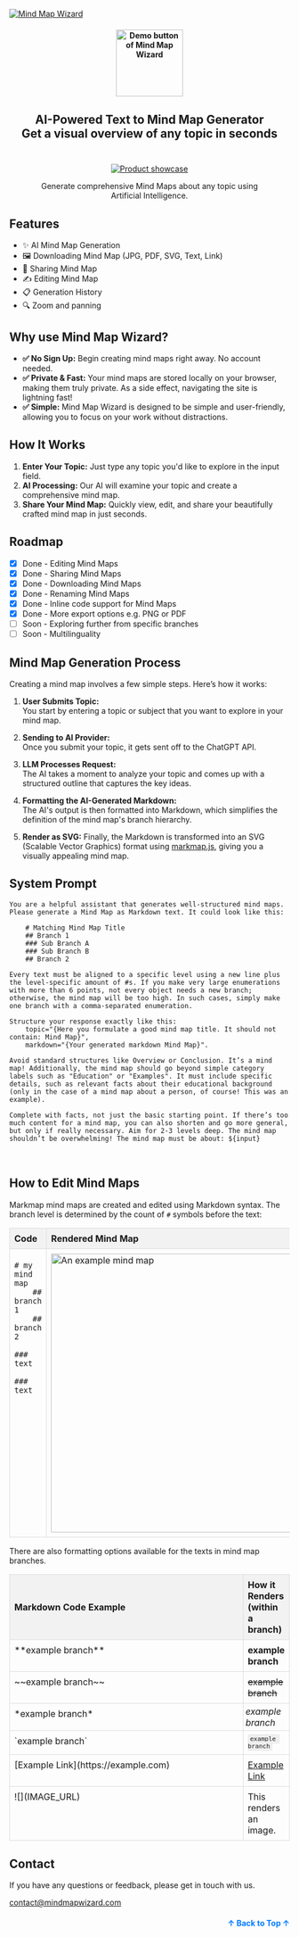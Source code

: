 <a name="readme-top"></a>

<a href="https://mindmapwizard.com" target="_blank" rel="noopener">
  <picture>
    <source media="(prefers-color-scheme: dark)" alt="Mind Map Wizard" srcset="https://raw.githubusercontent.com/linus-sch/Mind-Map-Wizard/refs/heads/main/graphics/logo-banner-wide-dark.jpg" />
    <img alt="Mind Map Wizard" src="https://raw.githubusercontent.com/linus-sch/Mind-Map-Wizard/refs/heads/main/graphics/logo-banner-wide-light.jpg" />
  </picture>
</a>
<h4 align="center">
  <a href="https://mindmapwizard/new">
    <img src="https://raw.githubusercontent.com/linus-sch/Mind-Map-Wizard/refs/heads/main/graphics/demo-link-button.webp" alt="Demo button of Mind Map Wizard" style="width: 120px;">
</a>

</h4>
  
</h4>

<div align="center">
  <h2>
    AI-Powered Text to Mind Map Generator</br>
   Get a visual overview of any topic in seconds</br>
      <br />
  </h2>
</div>

<div align="center">
  <figure>
    <a href="https://mindmapwizard.com/new" target="_blank" rel="noopener">
      <img src="https://raw.githubusercontent.com/linus-sch/Mind-Map-Wizard/refs/heads/main/graphics/mmw-browser-mockup.jpg" alt="Product showcase" />
      </a>
    <figcaption>
      <p align="center">
       Generate comprehensive Mind Maps about any topic using Artificial Intelligence.
      </p>
    </figcaption>
  </figure>
</div>

## Features

- ✨ AI Mind Map Generation
- 🖼️ Downloading Mind Map (JPG, PDF, SVG, Text, Link)
- 🔗 Sharing Mind Map
- ✍️ Editing Mind Map
- 📋 Generation History
- 🔍 Zoom and panning


## Why use Mind Map Wizard?

- **✅ No Sign Up:** Begin creating mind maps right away. No account needed.
- **✅ Private & Fast:** Your mind maps are stored locally on your browser, making them truly private. As a side effect, navigating the site is lightning fast!
- **✅ Simple:** Mind Map Wizard is designed to be simple and user-friendly, allowing you to focus on your work without distractions.

## How It Works
1. **Enter Your Topic:** Just type any topic you'd like to explore in the input field.
2. **AI Processing:** Our AI will examine your topic and create a comprehensive mind map.
3. **Share Your Mind Map:** Quickly view, edit, and share your beautifully crafted mind map in just seconds.

## Roadmap

- [x] Done - Editing Mind Maps
- [x] Done - Sharing Mind Maps
- [x] Done - Downloading Mind Maps
- [x] Done - Renaming Mind Maps
- [x] Done - Inline code support for Mind Maps
- [x] Done - More export options e.g. PNG or PDF
- [ ] Soon - Exploring further from specific branches
- [ ] Soon - Multilinguality

## Mind Map Generation Process
Creating a mind map involves a few simple steps. Here’s how it works:

1. **User Submits Topic:**  
   You start by entering a topic or subject that you want to explore in your mind map.

2. **Sending to AI Provider:**  
   Once you submit your topic, it gets sent off to the ChatGPT API.

3. **LLM Processes Request:**  
   The AI takes a moment to analyze your topic and comes up with a structured outline that captures the key ideas.

4. **Formatting the AI-Generated Markdown:**  
    The AI's output is then formatted into Markdown, which simplifies the definition of the mind map's branch hierarchy.
5. **Render as SVG:**
   Finally, the Markdown is transformed into an SVG (Scalable Vector Graphics) format using [markmap.js](https://github.com/markmap/markmap), giving you a visually appealing mind map.


## System Prompt
```
You are a helpful assistant that generates well-structured mind maps. Please generate a Mind Map as Markdown text. It could look like this:
    
    # Matching Mind Map Title
    ## Branch 1
    ### Sub Branch A
    ### Sub Branch B
    ## Branch 2
    
Every text must be aligned to a specific level using a new line plus the level-specific amount of #s. If you make very large enumerations with more than 6 points, not every object needs a new branch; otherwise, the mind map will be too high. In such cases, simply make one branch with a comma-separated enumeration.
    
Structure your response exactly like this: 
    topic="{Here you formulate a good mind map title. It should not contain: Mind Map}", 
    markdown="{Your generated markdown Mind Map}". 
    
Avoid standard structures like Overview or Conclusion. It’s a mind map! Additionally, the mind map should go beyond simple category labels such as "Education" or "Examples". It must include specific details, such as relevant facts about their educational background (only in the case of a mind map about a person, of course! This was an example). 
    
Complete with facts, not just the basic starting point. If there’s too much content for a mind map, you can also shorten and go more general, but only if really necessary. Aim for 2-3 levels deep. The mind map shouldn’t be overwhelming! The mind map must be about: ${input}
```
<br>

## How to Edit Mind Maps

Markmap mind maps are created and edited using Markdown syntax. The branch level is determined by the count of `#` symbols before the text:

<table style="width:100%; border-collapse: collapse;">
  <thead>
    <tr>
      <th
        style="
          padding: 8px;
          border: 1px solid #ddd;
          text-align: left;
          background-color: #f2f2f2;
          width: 600px;
        "
      >
        Code
      </th>
      <th
        style="padding: 8px; border: 1px solid #ddd; text-align: left; background-color: #f2f2f2;"
      >
        Rendered Mind Map
      </th>
    </tr>
  </thead>
  <tbody>
    <tr>
      <td
        style="
          padding: 8px;
          border: 1px solid #ddd;
          vertical-align: top;
          width: 50%;
        "
      >
        <pre><code># my mind map
    ## branch 1
    ## branch 2
        ### text
        ### text
</code></pre>
      </td>
      <td style="padding: 8px; border: 1px solid #ddd; vertical-align: top;">
        <img
          src="https://mindmapwizard.com/img/screenshots/basic-mindmap-structure.webp"
          alt="An example mind map"
          style="width: 500px; height: auto; display: block;"
        />
      </td>
    </tr>
  </tbody>
</table>


There are also formatting options available for the texts in mind map branches.


<table style="width:100%; border-collapse: collapse;">
  <thead>
    <tr>
      <th
        style="
          padding: 8px;
          border: 1px solid #ddd;
          text-align: left;
          background-color: #f2f2f2;"
      >
        Markdown Code Example
      </th>
      <th
        style="padding: 8px; border: 1px solid #ddd; text-align: left; background-color: #f2f2f2;"
      >
        How it Renders (within a branch)
      </th>
    </tr>
  </thead>
  <tbody>
    <tr>
      <td
        style="
          padding: 8px;
          border: 1px solid #ddd;
          vertical-align: top;
          width: 600px;
        "
      >
        **example branch**
      </td>
      <td style="padding: 8px; border: 1px solid #ddd; vertical-align: top;">
        <strong>example branch</strong>
      </td>
    </tr>
    <tr>
      <td
        style="
          padding: 8px;
          border: 1px solid #ddd;
          vertical-align: top;
          width: 600px;
        "
      >
        ~~example branch~~
      </td>
      <td style="padding: 8px; border: 1px solid #ddd; vertical-align: top;">
        <del>example branch</del>
      </td>
    </tr>
    <tr>
      <td
        style="
          padding: 8px;
          border: 1px solid #ddd;
          vertical-align: top;
          width: 600px;
        "
      >
        *example branch*
      </td>
      <td style="padding: 4px; border: 1px solid #ddd; vertical-align: top;">
        <em>example branch</em>
      </td>
    </tr>
    <tr>
      <td
        style="
          padding: 8px;
          border: 1px solid #ddd;
          vertical-align: top;
          width: 600px;
        "
      >
        `example branch`
      </td>
      <td style="padding: 8px; border: 1px solid #ddd; vertical-align: top;">
        <code
          style="
            background-color: #eee;
            padding: 2px 4px;
            border-radius: 3px;
            font-size: 85%;
            font-family: monospace;
          "
          >example branch</code
        >
      </td>
    </tr>
    <tr>
      <td
        style="
          padding: 8px;
          border: 1px solid #ddd;
          vertical-align: top;
          width: 600px;
        "
      >
        [Example Link](https://example.com)
      </td>
      <td style="padding: 8px; border: 1px solid #ddd; vertical-align: top;">
        <a href="https://example.com" target="_blank" rel="noopener noreferrer"
          >Example Link</a
        >
      </td>
    </tr>
    <tr>
      <td
        style="
          padding: 8px;
          border: 1px solid #ddd;
          vertical-align: top;
          width: 600px;
        "
      >
        ![](IMAGE_URL)
      </td>
      <td style="padding: 8px; border: 1px solid #ddd; vertical-align: top;">
        This renders an image.
      </td>
    </tr>
  </tbody>
</table>

## Contact

If you have any questions or feedback, please get in touch with us.
<br>

<a href="mailto:contact@mindmapwizard.com">contact@mindmapwizard.com</a>
<br>
<p align="right" style="font-size: 14px; color: #555; margin-top: 20px;">
    <a href="#readme-top" style="text-decoration: none; color: #007bff; font-weight: bold;">
        ↑ Back to Top ↑
    </a>
</p>
